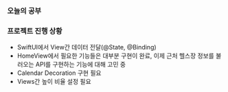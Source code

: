 ### 오늘의 공부

### 프로젝트 진행 상황
- SwiftUI에서 View간 데이터 전달(@State, @Binding)
- HomeView에서 필요한 기능들은 대부분 구현이 완료, 이제 근처 헬스장 정보를 불러오는 API를 구현하는 기능에 대해 고민 중
- Calendar Decoration 구현 필요
- Views간 높이 비율 설정 필요
